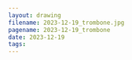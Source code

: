 ```yaml
---
layout: drawing
filename: 2023-12-19_trombone.jpg
pagename: 2023-12-19_trombone
date: 2023-12-19
tags:
---
```

